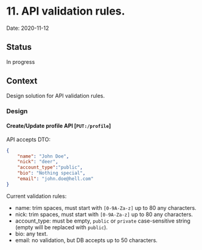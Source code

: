 # 11. API validation rules.

Date: 2020-11-12

## Status

In progress

## Context

Design solution for API validation rules.

### Design

#### Create/Update profile API [`PUT:/profile`]

API accepts DTO:
```json
{
    "name": "John Doe",   
    "nick": "deer",
    "account_type":"public",
    "bio": "Nothing special",
    "email": "john.doe@hell.com"
}
```

Current validation rules:
* name: trim spaces, must start with `[0-9A-Za-z]` up to 80 any characters.
* nick: trim spaces, must start with `[0-9A-Za-z]` up to 80 any characters.
* account_type: must be empty, `public` or `private` case-sensitive string (empty will be replaced with `public`).
* bio: any text.
* email: no validation, but DB accepts up to 50 characters.
